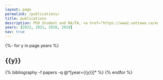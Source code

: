 ```yaml
---
layout: page
permalink: /publications/
title: publications
description: PhD Student and RA/TA, <a href="https://www2.uottawa.ca/en" target="_blank">University of Ottawa</a>
years: [2022, 2021, 2020, 2019]
nav: true
---
```

<!-- _pages/publications.md -->
<div class="publications">

{%- for y in page.years %}
  <h2 class="year">{{y}}</h2>
  {% bibliography -f papers -q @*[year={{y}}]* %}
{% endfor %}

</div>

